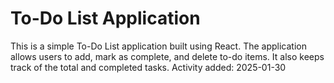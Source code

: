 # To-Do List Application
































































This is a simple To-Do List application built using React. The application allows users to add, mark as complete, and delete to-do items. It also keeps track of the total and completed tasks.
Activity added: 2025-01-30
